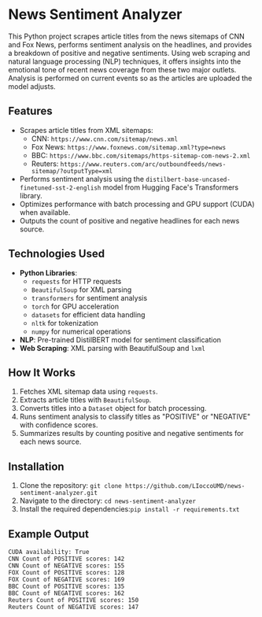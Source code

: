 # News Sentiment Analyzer

This Python project scrapes article titles from the news sitemaps of CNN and Fox News, performs sentiment analysis on the headlines, and provides a breakdown of positive and negative sentiments. Using web scraping and natural language processing (NLP) techniques, it offers insights into the emotional tone of recent news coverage from these two major outlets. Analysis is performed on current events so as the articles are uploaded the model adjusts.

## Features

- Scrapes article titles from XML sitemaps:
  - CNN: `https://www.cnn.com/sitemap/news.xml`
  - Fox News: `https://www.foxnews.com/sitemap.xml?type=news`
  - BBC: `https://www.bbc.com/sitemaps/https-sitemap-com-news-2.xml`
  - Reuters: `https://www.reuters.com/arc/outboundfeeds/news-sitemap/?outputType=xml`
- Performs sentiment analysis using the `distilbert-base-uncased-finetuned-sst-2-english` model from Hugging Face's Transformers library.
- Optimizes performance with batch processing and GPU support (CUDA) when available.
- Outputs the count of positive and negative headlines for each news source.

## Technologies Used

- **Python Libraries**:
  - `requests` for HTTP requests
  - `BeautifulSoup` for XML parsing
  - `transformers` for sentiment analysis
  - `torch` for GPU acceleration
  - `datasets` for efficient data handling
  - `nltk` for tokenization
  - `numpy` for numerical operations
- **NLP**: Pre-trained DistilBERT model for sentiment classification
- **Web Scraping**: XML parsing with BeautifulSoup and `lxml`

## How It Works

1. Fetches XML sitemap data using `requests`.
2. Extracts article titles with `BeautifulSoup`.
3. Converts titles into a `Dataset` object for batch processing.
4. Runs sentiment analysis to classify titles as "POSITIVE" or "NEGATIVE" with confidence scores.
5. Summarizes results by counting positive and negative sentiments for each news source.

## Installation

1. Clone the repository: ```git clone https://github.com/LIoccoUMD/news-sentiment-analyzer.git```
2. Navigate to the directory: ``` cd news-sentiment-analyzer ```
3. Install the required dependencies:```pip install -r requirements.txt```

## Example Output
```
CUDA availability: True
CNN Count of POSITIVE scores: 142
CNN Count of NEGATIVE scores: 155
FOX Count of POSITIVE scores: 128
FOX Count of NEGATIVE scores: 169
BBC Count of POSITIVE scores: 135
BBC Count of NEGATIVE scores: 162
Reuters Count of POSITIVE scores: 150
Reuters Count of NEGATIVE scores: 147
```
